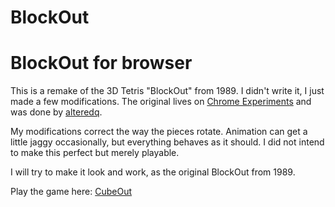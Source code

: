# BlockOut
BlockOut for browser
=======

This is a remake of the 3D Tetris "BlockOut" from 1989. 
I didn't write it, I just made a few modifications. 
The original lives on [Chrome Experiments](http://www.chromeexperiments.com/detail/cubeout/?f=) and was done by [alteredq](https://github.com/alteredq).

My modifications correct the way the pieces rotate. 
Animation can get a little jaggy occasionally, but everything behaves as it should. 
I did not intend to make this perfect but merely playable.

I will try to make it look and work, as the original BlockOut from 1989.

Play the game here: [CubeOut](https://jlivingstonsg.github.io/BlockOut/)

